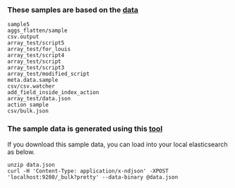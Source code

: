 

### These samples are based on the [data](https://github.com/TomonoriSoejima/Tejun/blob/master/watcher/data.zip)

```
sample5
aggs_flatten/sample
csv.output
array_test/script5
array_test/for_louis
array_test/script4
array_test/script
array_test/script3
array_test/modified_script
meta.data.sample
csv/csv.watcher
add_field_inside_index_action
array_test/data.json
action sample
csv/bulk.json
```

### The sample data is generated using this [tool](https://github.com/TomonoriSoejima/myspark)

If you download this sample data, you can load into your local elasticsearch as below.

```
unzip data.json
curl -H 'Content-Type: application/x-ndjson' -XPOST 'localhost:9200/_bulk?pretty' --data-binary @data.json
```
